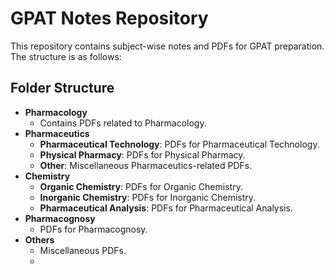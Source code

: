 # GPAT Notes Repository

This repository contains subject-wise notes and PDFs for GPAT preparation. The structure is as follows:

## Folder Structure

- **Pharmacology**
  - Contains PDFs related to Pharmacology.
- **Pharmaceutics**
  - **Pharmaceutical Technology**: PDFs for Pharmaceutical Technology.
  - **Physical Pharmacy**: PDFs for Physical Pharmacy.
  - **Other**: Miscellaneous Pharmaceutics-related PDFs.
- **Chemistry**
  - **Organic Chemistry**: PDFs for Organic Chemistry.
  - **Inorganic Chemistry**: PDFs for Inorganic Chemistry.
  - **Pharmaceutical Analysis**: PDFs for Pharmaceutical Analysis.
- **Pharmacognosy**
  - PDFs for Pharmacognosy.
- **Others**
  - Miscellaneous PDFs.
  - 
